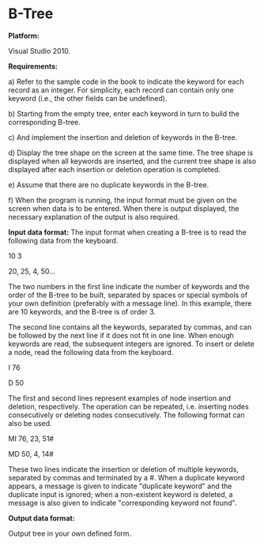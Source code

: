 # B-Tree

**Platform:** 

Visual Studio 2010.

**Requirements:**

a) Refer to the sample code in the book to indicate the keyword for each record as an integer. For simplicity, each record can contain only one keyword (i.e., the other fields can be undefined).

b) Starting from the empty tree, enter each keyword in turn to build the corresponding B-tree.

c) And implement the insertion and deletion of keywords in the B-tree.

d) Display the tree shape on the screen at the same time. The tree shape is displayed when all keywords are inserted, and the current tree shape is also displayed after each insertion or deletion operation is completed.

e) Assume that there are no duplicate keywords in the B-tree.

f) When the program is running, the input format must be given on the screen when data is to be entered. When there is output displayed, the necessary explanation of the output is also required.

**Input data format:**
  The input format when creating a B-tree is to read the following data from the keyboard.

10 3

20, 25, 4, 50...

The two numbers in the first line indicate the number of keywords and the order of the B-tree to be built, separated by spaces or special symbols of your own definition (preferably with a message line). In this example, there are 10 keywords, and the B-tree is of order 3.

The second line contains all the keywords, separated by commas, and can be followed by the next line if it does not fit in one line. When enough keywords are read, the subsequent integers are ignored.
  To insert or delete a node, read the following data from the keyboard.

I 76

D 50

The first and second lines represent examples of node insertion and deletion, respectively. The operation can be repeated, i.e. inserting nodes consecutively or deleting nodes consecutively. The following format can also be used.

MI 76, 23, 51#

MD 50, 4, 14#

These two lines indicate the insertion or deletion of multiple keywords, separated by commas and terminated by a #. When a duplicate keyword appears, a message is given to indicate "duplicate keyword" and the duplicate input is ignored; when a non-existent keyword is deleted, a message is also given to indicate "corresponding keyword not found".

**Output data format:**

Output tree in your own defined form.
